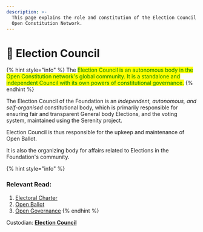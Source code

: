 ```yaml
---
description: >-
  This page explains the role and constitution of the Election Council of the
  Open Constitution Network.
---
```


# 🏨 Election Council

{% hint style="info" %}
The <mark style="color:green;">Election Council is an autonomous body in the Open Constitution network's global community. It is a standalone and independent Council with its own powers of constitutional governance.</mark>&#x20;
{% endhint %}

The Election Council of the Foundation is an _independent, autonomous, and self-organised_ constitutional body, which is primarily responsible for ensuring fair and transparent General body Elections, and the voting system, maintained using the Serenity project.&#x20;

Election Council is thus responsible for the upkeep and maintenance of Open Ballot.

It is also the organizing body for affairs related to Elections in the Foundation's community.

{% hint style="info" %}
### Relevant Read: <a href="#all-citizens-can-join-foundations-constitutional-bodies-through-the-open-constitutions-electoral-pro" id="all-citizens-can-join-foundations-constitutional-bodies-through-the-open-constitutions-electoral-pro"></a>

1. [Electoral Charter](../charters/electoral-charter.md)
2. [Open Ballot](../charters/open-ballot/)
3. [Open Governance](../charters/open-governance/)
{% endhint %}

Custodian: [**Election Council**](election-council.md)
